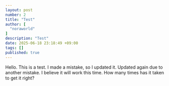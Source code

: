 ```yaml
---
layout: post
number: 2
title: "Test"
author: [
  "noraworld"
]
description: "Test"
date: 2025-06-18 23:18:49 +09:00
tags: []
published: true
---
```


Hello. This is a test. I made a mistake, so I updated it. Updated again due to another mistake. I believe it will work this time. How many times has it taken to get it right?